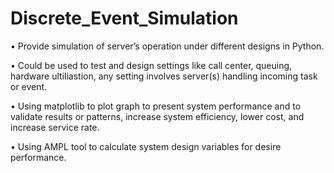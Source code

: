 # Discrete_Event_Simulation

• Provide simulation of server’s operation under different designs in Python.

• Could be used to test and design settings like call center, queuing, hardware ultiliastion, any setting involves server(s) handling incoming task or event.

• Using matplotlib to plot graph to present system performance and to validate results or patterns, increase system efficiency, lower cost, and increase service rate.

• Using AMPL tool to calculate system design variables for desire performance.


